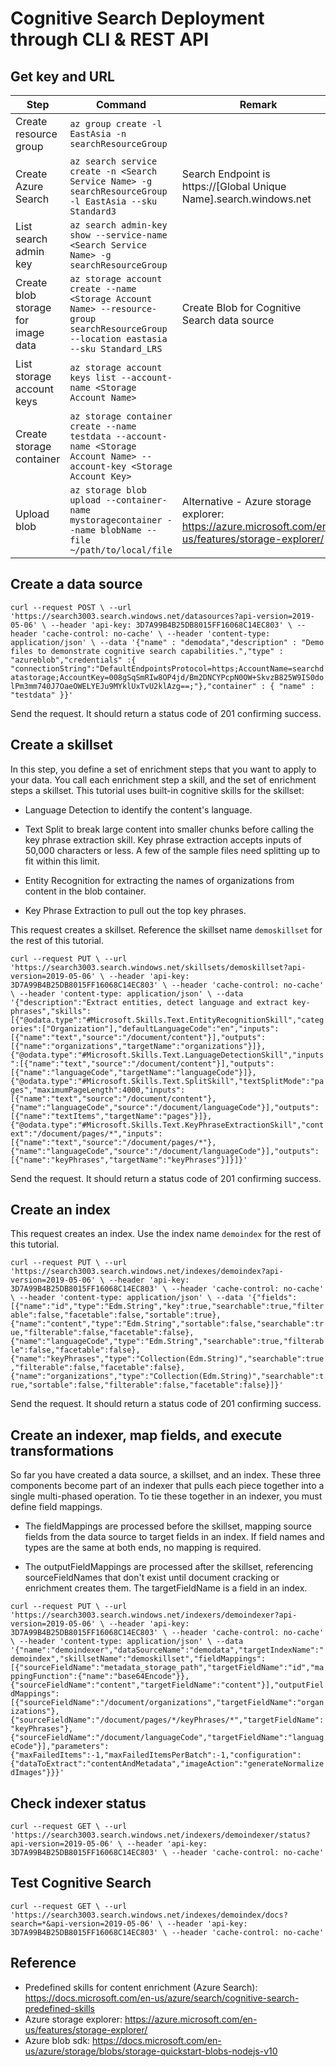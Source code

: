 # Cognitive Search Deployment through CLI & REST API

## Get key and URL

|Step|Command|Remark|
|-|-|-|
|Create resource group|`az group create -l EastAsia -n searchResourceGroup`|
|Create Azure Search|`az search service create -n <Search Service Name> -g searchResourceGroup -l EastAsia --sku Standard3`|Search Endpoint is https://[Global Unique Name].search.windows.net|
|List search admin key|`az search admin-key show --service-name <Search Service Name> -g searchResourceGroup`|
|Create blob storage for image data|`az storage account create --name <Storage Account Name> --resource-group searchResourceGroup --location eastasia --sku Standard_LRS`|Create Blob for Cognitive Search data source|
|List storage account keys|`az storage account keys list --account-name <Storage Account Name>`|
|Create storage container|`az storage container create --name testdata --account-name <Storage Account Name> --account-key <Storage Account Key>`|
|Upload blob|`az storage blob upload --container-name mystoragecontainer --name blobName --file ~/path/to/local/file`|Alternative - Azure storage explorer: https://azure.microsoft.com/en-us/features/storage-explorer/|

## Create a data source

`curl --request POST \
  --url 'https://search3003.search.windows.net/datasources?api-version=2019-05-06' \
  --header 'api-key: 3D7A99B4B25DB8015FF16068C14EC803' \
  --header 'cache-control: no-cache' \
  --header 'content-type: application/json' \
  --data '{"name" : "demodata","description" : "Demo files to demonstrate cognitive search capabilities.","type" : "azureblob","credentials" :{ "connectionString":"DefaultEndpointsProtocol=https;AccountName=searchdatastorage;AccountKey=008gSqSmRIw8OP4jd/Bm2DNCYPcpN0OW+SkvzB825W9IS0dolPm3mm740J7OaeOWELYEJu9MYklUxTvU2klAzg==;"},"container" : { "name" : "testdata" }}'`

Send the request. It should return a status code of 201 confirming success.

## Create a skillset

In this step, you define a set of enrichment steps that you want to apply to your data. You call each enrichment step a skill, and the set of enrichment steps a skillset. This tutorial uses built-in cognitive skills for the skillset:

- Language Detection to identify the content's language.

- Text Split to break large content into smaller chunks before calling the key phrase extraction skill. Key phrase extraction accepts inputs of 50,000 characters or less. A few of the sample files need splitting up to fit within this limit.

- Entity Recognition for extracting the names of organizations from content in the blob container.

- Key Phrase Extraction to pull out the top key phrases.

This request creates a skillset. Reference the skillset name `demoskillset` for the rest of this tutorial.

`curl --request PUT \
  --url 'https://search3003.search.windows.net/skillsets/demoskillset?api-version=2019-05-06' \
  --header 'api-key: 3D7A99B4B25DB8015FF16068C14EC803' \
  --header 'cache-control: no-cache' \
  --header 'content-type: application/json' \
  --data '{"description":"Extract entities, detect language and extract key-phrases","skills":[{"@odata.type":"#Microsoft.Skills.Text.EntityRecognitionSkill","categories":["Organization"],"defaultLanguageCode":"en","inputs":[{"name":"text","source":"/document/content"}],"outputs":[{"name":"organizations","targetName":"organizations"}]},{"@odata.type":"#Microsoft.Skills.Text.LanguageDetectionSkill","inputs":[{"name":"text","source":"/document/content"}],"outputs":[{"name":"languageCode","targetName":"languageCode"}]},{"@odata.type":"#Microsoft.Skills.Text.SplitSkill","textSplitMode":"pages","maximumPageLength":4000,"inputs":[{"name":"text","source":"/document/content"},{"name":"languageCode","source":"/document/languageCode"}],"outputs":[{"name":"textItems","targetName":"pages"}]},{"@odata.type":"#Microsoft.Skills.Text.KeyPhraseExtractionSkill","context":"/document/pages/*","inputs":[{"name":"text","source":"/document/pages/*"},{"name":"languageCode","source":"/document/languageCode"}],"outputs":[{"name":"keyPhrases","targetName":"keyPhrases"}]}]}'`

Send the request. It should return a status code of 201 confirming success.

## Create an index

This request creates an index. Use the index name `demoindex` for the rest of this tutorial.

`curl --request PUT \
  --url 'https://search3003.search.windows.net/indexes/demoindex?api-version=2019-05-06' \
  --header 'api-key: 3D7A99B4B25DB8015FF16068C14EC803' \
  --header 'cache-control: no-cache' \
  --header 'content-type: application/json' \
  --data '{"fields":[{"name":"id","type":"Edm.String","key":true,"searchable":true,"filterable":false,"facetable":false,"sortable":true},{"name":"content","type":"Edm.String","sortable":false,"searchable":true,"filterable":false,"facetable":false},{"name":"languageCode","type":"Edm.String","searchable":true,"filterable":false,"facetable":false},{"name":"keyPhrases","type":"Collection(Edm.String)","searchable":true,"filterable":false,"facetable":false},{"name":"organizations","type":"Collection(Edm.String)","searchable":true,"sortable":false,"filterable":false,"facetable":false}]}'`

Send the request. It should return a status code of 201 confirming success.

## Create an indexer, map fields, and execute transformations

So far you have created a data source, a skillset, and an index. These three components become part of an indexer that pulls each piece together into a single multi-phased operation. To tie these together in an indexer, you must define field mappings.

- The fieldMappings are processed before the skillset, mapping source fields from the data source to target fields in an index. If field names and types are the same at both ends, no mapping is required.

- The outputFieldMappings are processed after the skillset, referencing sourceFieldNames that don't exist until document cracking or enrichment creates them. The targetFieldName is a field in an index.

`curl --request PUT \
  --url 'https://search3003.search.windows.net/indexers/demoindexer?api-version=2019-05-06' \
  --header 'api-key: 3D7A99B4B25DB8015FF16068C14EC803' \
  --header 'cache-control: no-cache' \
  --header 'content-type: application/json' \
  --data '{"name":"demoindexer","dataSourceName":"demodata","targetIndexName":"demoindex","skillsetName":"demoskillset","fieldMappings":[{"sourceFieldName":"metadata_storage_path","targetFieldName":"id","mappingFunction":{"name":"base64Encode"}},{"sourceFieldName":"content","targetFieldName":"content"}],"outputFieldMappings":[{"sourceFieldName":"/document/organizations","targetFieldName":"organizations"},{"sourceFieldName":"/document/pages/*/keyPhrases/*","targetFieldName":"keyPhrases"},{"sourceFieldName":"/document/languageCode","targetFieldName":"languageCode"}],"parameters":{"maxFailedItems":-1,"maxFailedItemsPerBatch":-1,"configuration":{"dataToExtract":"contentAndMetadata","imageAction":"generateNormalizedImages"}}}'`

## Check indexer status

`curl --request GET \
  --url 'https://search3003.search.windows.net/indexers/demoindexer/status?api-version=2019-05-06' \
  --header 'api-key: 3D7A99B4B25DB8015FF16068C14EC803' \
  --header 'cache-control: no-cache'`

## Test Cognitive Search

`curl --request GET \
  --url 'https://search3003.search.windows.net/indexes/demoindex/docs?search=*&api-version=2019-05-06' \
  --header 'api-key: 3D7A99B4B25DB8015FF16068C14EC803' \
  --header 'cache-control: no-cache'`

## Reference

- Predefined skills for content enrichment (Azure Search): https://docs.microsoft.com/en-us/azure/search/cognitive-search-predefined-skills
- Azure storage explorer: https://azure.microsoft.com/en-us/features/storage-explorer/
- Azure blob sdk: https://docs.microsoft.com/en-us/azure/storage/blobs/storage-quickstart-blobs-nodejs-v10